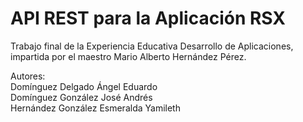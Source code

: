 # API REST para la Aplicación RSX
Trabajo final de la Experiencia Educativa Desarrollo de Aplicaciones, impartida por el maestro Mario Alberto Hernández Pérez.<br/>

Autores:<br/>
Domínguez Delgado Ángel Eduardo<br/>
Domínguez González José Andrés<br/>
Hernández González Esmeralda Yamileth<br/>

